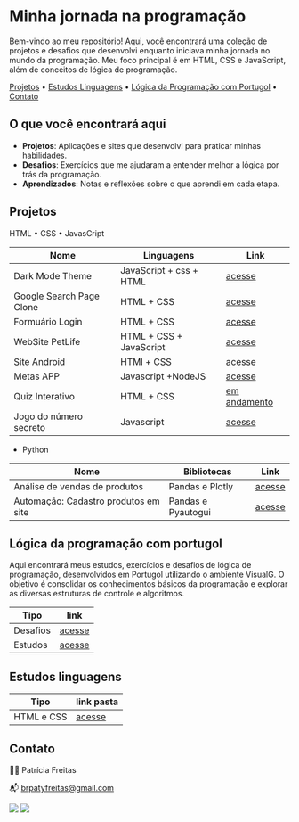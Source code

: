 # Minha jornada na programação

Bem-vindo ao meu repositório! Aqui, você encontrará uma coleção de projetos e desafios que desenvolvi enquanto iniciava minha jornada no mundo da programação. Meu foco principal é em HTML, CSS e JavaScript, além de conceitos de lógica de programação.

[Projetos](#projetos) • [Estudos Linguagens](#estudos-linguagens) • [Lógica da Programação com Portugol](#logica-da-programação-com-portugol) • [Contato](#contato)

## O que você encontrará aqui

- **Projetos**: Aplicações e sites que desenvolvi para praticar minhas habilidades.
- **Desafios**: Exercícios que me ajudaram a entender melhor a lógica por trás da programação.
- **Aprendizados**: Notas e reflexões sobre o que aprendi em cada etapa.

## Projetos

 HTML • CSS • JavasCript

|Nome | Linguagens| Link|
|----|----|----|
|Dark Mode Theme |JavaScript + css + HTML|[acesse]()|
|Google Search Page Clone| HTML + CSS| [acesse](https://github.com/patyfreitasbr/google-search-page-clone)|
|Formuário Login|HTML + CSS| [acesse](https://github.com/patyfreitasbr/formulario-de-login)|
|WebSite PetLife|  HTML + CSS + JavaScript|  [acesse](https://github.com/patyfreitasbr/site-PetLife)
|Site Android| HTMl + CSS|[acesse](https://patyfreitasbr.github.io/HTML5eCSS3-CursoEmVideo/mod2/Desafios/d010-site_android/site-android.html)
|Metas APP| Javascript +NodeJS|[acesse](https://github.com/patyfreitasbr/metas-app)|
|Quiz Interativo|HTML + CSS | [em andamento](https://github.com/patyfreitasbr/HTMLeCSS-estudos/tree/main/projetos/001-quiz-interativo)|
|Jogo do número secreto|Javascript|[acesse](https://github.com/patyfreitasbr/jogo-do-numero-secreto)

* Python

|Nome | Bibliotecas| Link|
|---|---|---|
|Análise de vendas de produtos| Pandas e Plotly |[acesse](https://github.com/patyfreitasbr/HTMLeCSS-estudos/tree/main/html)|
|Automação: Cadastro produtos em site|Pandas e Pyautogui|[acesse](https://github.com/patyfreitasbr/automacoes-e-analise-de-dados-JornadaPython0724/tree/main/cadastro-produto-em-site)|


## Lógica da programação com portugol

Aqui encontrará meus estudos, exercícios e desafios de lógica de programação, desenvolvidos em Portugol utilizando o ambiente VisualG. O objetivo é consolidar os conhecimentos básicos da programação e explorar as diversas estruturas de controle e algoritmos.

| Tipo   | link   |
|--------|---------|
|Desafios|[acesse](https://github.com/patyfreitasbr/HTMLeCSS-estudos/tree/main/logica-da-programa%C3%A7%C3%A3o/desafios)|
|Estudos| [acesse](https://github.com/patyfreitasbr/HTMLeCSS-estudos/tree/main/logica-da-programa%C3%A7%C3%A3o/exercicios)|


## Estudos linguagens

| Tipo   | link pasta  |
|--------|---------|
| HTML e CSS |[acesse](https://github.com/patyfreitasbr/primeiros-passos-na-programacao/tree/main/html-css)

## Contato

👩‍💻 Patrícia Freitas

📬 brpatyfreitas@gmail.com

 <div><a href="https://www.linkedin.com/in/patyfreitasbr" target="_blank"><img src="https://img.shields.io/badge/LinkedIn-0077B5?style=for-the-badge&logo=linkedin&logoColor=white" ></a>
  <a href="https://www.instagram.com/patyfreitasbr" target="_blank"><img src="https://img.shields.io/badge/Instagram-E4405F?style=for-the-badge&logo=instagram&logoColor=white" </a></div>







